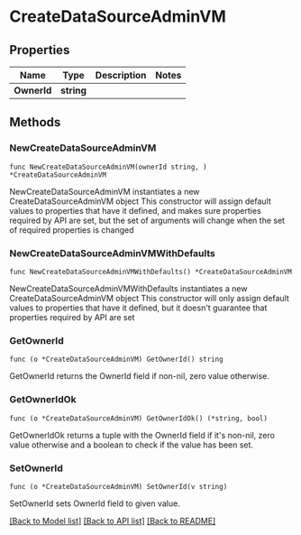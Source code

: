 # CreateDataSourceAdminVM

## Properties

Name | Type | Description | Notes
------------ | ------------- | ------------- | -------------
**OwnerId** | **string** |  | 

## Methods

### NewCreateDataSourceAdminVM

`func NewCreateDataSourceAdminVM(ownerId string, ) *CreateDataSourceAdminVM`

NewCreateDataSourceAdminVM instantiates a new CreateDataSourceAdminVM object
This constructor will assign default values to properties that have it defined,
and makes sure properties required by API are set, but the set of arguments
will change when the set of required properties is changed

### NewCreateDataSourceAdminVMWithDefaults

`func NewCreateDataSourceAdminVMWithDefaults() *CreateDataSourceAdminVM`

NewCreateDataSourceAdminVMWithDefaults instantiates a new CreateDataSourceAdminVM object
This constructor will only assign default values to properties that have it defined,
but it doesn't guarantee that properties required by API are set

### GetOwnerId

`func (o *CreateDataSourceAdminVM) GetOwnerId() string`

GetOwnerId returns the OwnerId field if non-nil, zero value otherwise.

### GetOwnerIdOk

`func (o *CreateDataSourceAdminVM) GetOwnerIdOk() (*string, bool)`

GetOwnerIdOk returns a tuple with the OwnerId field if it's non-nil, zero value otherwise
and a boolean to check if the value has been set.

### SetOwnerId

`func (o *CreateDataSourceAdminVM) SetOwnerId(v string)`

SetOwnerId sets OwnerId field to given value.



[[Back to Model list]](../README.md#documentation-for-models) [[Back to API list]](../README.md#documentation-for-api-endpoints) [[Back to README]](../README.md)


